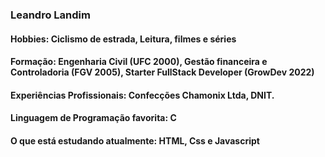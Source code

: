 ### Leandro Landim

<h4>Hobbies: Ciclismo de estrada, Leitura, filmes e séries</h4>
<h4><strong>Formação:</strong> Engenharia Civil (UFC 2000), Gestão financeira e Controladoria (FGV 2005), Starter FullStack Developer (GrowDev 2022)</h4>
<h4>Experiências Profissionais: Confecções Chamonix Ltda, DNIT.</h4>
<h4>Linguagem de Programação favorita: C</h4>
<h4>O que está estudando atualmente: HTML, Css e Javascript</h4>
<!--
**leandrolandim/leandrolandim** is a ✨ _special_ ✨ repository because its `README.md` (this file) appears on your GitHub profile.

Here are some ideas to get you started:

- 🔭 I’m currently working on ...
- 🌱 I’m currently learning ...
- 👯 I’m looking to collaborate on ...
- 🤔 I’m looking for help with ...
- 💬 Ask me about ...
- 📫 How to reach me: ...
- 😄 Pronouns: ...
- ⚡ Fun fact: ...
-->
